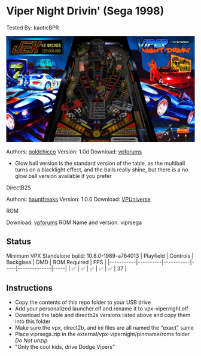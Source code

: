 # Viper Night Drivin' (Sega 1998)
Tested By: kaoticBPR

![Table Preview](../../images/vpx-viper-night-drivin-preview.jpg)

Authors: [goldchicco](https://www.vpforums.org/index.php?showuser=88795)
Version: 1.0d
Download: [vpforums](https://www.vpforums.org/index.php?app=downloads&showfile=15405)
* Glow ball version is the standard version of the table, as the multiball turns on a blacklight effect, and the balls really shine, but there is a no glow ball version available if you prefer

DirectB2S

Authors: [hauntfreaks](https://vpuniverse.com/profile/5216-hauntfreaks/)
Version: 1.0.0
Download: [VPUniverse](https://vpuniverse.com/files/file/17912-viper-night-drivin-sega-1998-b2s-with-full-dmd/)

ROM

Download: [vpforums](http://www.vpforums.org/index.php?app=downloads&showfile=1078)
ROM Name and version: viprsega

## Status 

Minimum VPX Standalone build: 10.8.0-1989-a764013
| Playfield | Controls | Backglass | DMD | ROM Required | FPS | 
|-----------|----------|-----------|-----|--------------|-----|
| :white_check_mark: | :white_check_mark: | :white_check_mark: | :white_check_mark: | :white_check_mark: | 37 |

## Instructions

- Copy the contents of this repo folder to your USB drive
- Add your personalized launcher.elf and rename it to vpx-vipernight.elf
- Download the table and directb2s versions listed above and copy them into this folder
- Make sure the vpx, direct2b, and ini files are all named the "exact" same
- Place viprsega.zip in the external/vpx-vipernight/pinmame/roms folder *Do Not unzip*
- "Only the cool kids, drive Dodge Vipers"


